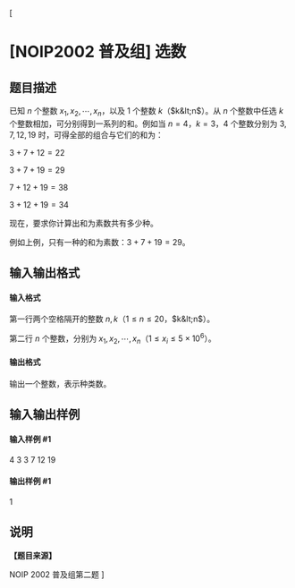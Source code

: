 [
# [NOIP2002 普及组] 选数
## 题目描述
已知 $n$ 个整数 $x_1,x_2,\cdots,x_n$，以及 $1$ 个整数 $k$（$k&lt;n$）。从 $n$ 个整数中任选 $k$ 个整数相加，可分别得到一系列的和。例如当 $n=4$，$k=3$，$4$ 个整数分别为 $3,7,12,19$ 时，可得全部的组合与它们的和为：

$3+7+12=22$

$3+7+19=29$

$7+12+19=38$

$3+12+19=34$

现在，要求你计算出和为素数共有多少种。

例如上例，只有一种的和为素数：$3+7+19=29$。
## 输入输出格式
#### 输入格式

第一行两个空格隔开的整数 $n,k$（$1 \le n \le 20$，$k&lt;n$）。

第二行 $n$ 个整数，分别为 $x_1,x_2,\cdots,x_n$（$1 \le x_i \le 5\times 10^6$）。

#### 输出格式

输出一个整数，表示种类数。
## 输入输出样例
#### 输入样例 #1
4 3
3 7 12 19

#### 输出样例 #1
1

## 说明
**【题目来源】**

NOIP 2002 普及组第二题
]